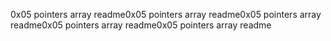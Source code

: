 0x05 pointers array
readme0x05 pointers array
readme0x05 pointers array
readme0x05 pointers array
readme0x05 pointers array
readme
